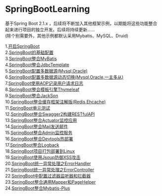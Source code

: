 # SpringBootLearning
基于Spring Boot 2.1.x ，后续将不断加入其他框架示例，以期能将这些功能整合起来进行项目的独立开发。后续将持续更新......   
(除个别需要外，其他示例都默认采用Mybatis、MySQL、Druid)

1.[开启SpringBoot](https://github.com/JavaCodeMing/SpringBootLearning/blob/master/doc/%E5%BC%80%E5%90%AFSpringBoot.md)   
2.[SpringBoot的基础配置](https://github.com/JavaCodeMing/SpringBootLearning/blob/master/doc/SpringBoot%E7%9A%84%E5%9F%BA%E7%A1%80%E9%85%8D%E7%BD%AE.md)   
3.[SpringBoot整合MyBatis](https://github.com/JavaCodeMing/SpringBootLearning/blob/master/doc/SpringBoot%E6%95%B4%E5%90%88MyBatis%E5%92%8CDruid.md)   
4.[SpringBoot整合JdbcTemplate](https://github.com/JavaCodeMing/SpringBootLearning/blob/master/doc/SpringBoot%E6%95%B4%E5%90%88JdbcTemplate.md)   
5.[SpringBoot配置多数据源(Mysql,Oracle)](https://github.com/JavaCodeMing/SpringBootLearning/blob/master/doc/SpringBoot%E9%85%8D%E7%BD%AE%E5%A4%9A%E6%95%B0%E6%8D%AE%E6%BA%90.md)   
6.[SpringBoot配置多数据源动态切换(Mysql,Oracle,一主多从)](https://github.com/JavaCodeMing/SpringBootLearning/blob/master/doc/SpringBoot%E9%85%8D%E7%BD%AE%E5%A4%9A%E6%95%B0%E6%8D%AE%E6%BA%90%E5%8A%A8%E6%80%81%E5%88%87%E6%8D%A2.md)   
7.[SpringBoot使用AOP记录用户请求日志](https://github.com/JavaCodeMing/SpringBootLearning/blob/master/doc/SpringBootAOP%E8%AE%B0%E5%BD%95%E7%94%A8%E6%88%B7%E8%AF%B7%E6%B1%82%E6%97%A5%E5%BF%97.md)   
8.[SpringBoot整合模板引擎Thymeleaf](https://github.com/JavaCodeMing/SpringBootLearning/blob/master/doc/SpringBoot%E6%95%B4%E5%90%88%E6%A8%A1%E6%9D%BF%E5%BC%95%E6%93%8EThymeleaf.md)   
9.[SpringBoot整合JackSon](https://github.com/JavaCodeMing/SpringBootLearning/blob/master/doc/SpringBoot%E6%95%B4%E5%90%88JackSon.md)   
10.[SpringBoot整合缓存框架注解版(Redis,Ehcache)](https://github.com/JavaCodeMing/SpringBootLearning/blob/master/doc/SpringBoot%E6%95%B4%E5%90%88%E7%BC%93%E5%AD%98%E6%A1%86%E6%9E%B6(%E6%B3%A8%E8%A7%A3%E7%89%88).md)   
11.[SpringBoot单元测试](https://github.com/JavaCodeMing/SpringBootLearning/blob/master/doc/SpringBoot%E5%8D%95%E5%85%83%E6%B5%8B%E8%AF%95.md)   
12.[SpringBoot整合Swagger2构建RESTfulAPI](https://github.com/JavaCodeMing/SpringBootLearning/blob/master/doc/SpringBoot%E6%95%B4%E5%90%88Swagger2%E6%9E%84%E5%BB%BARESTfulAPI.md)   
13.[SpringBoot整合Actuator监控应用](https://github.com/JavaCodeMing/SpringBootLearning/blob/master/doc/SpringBoot%E6%95%B4%E5%90%88Actuator%E7%9B%91%E6%8E%A7%E5%BA%94%E7%94%A8.md)   
14.[SpringBoot整合Mail发送邮件](https://github.com/JavaCodeMing/SpringBootLearning/blob/master/doc/SpringBoot%E6%95%B4%E5%90%88Mail%E5%8F%91%E9%80%81%E9%82%AE%E4%BB%B6.md)   
15.[SpringBoot整合Admin监控服务](https://github.com/JavaCodeMing/SpringBootLearning/blob/master/doc/SpringBoot%E6%95%B4%E5%90%88Admin%E7%9B%91%E6%8E%A7%E6%9C%8D%E5%8A%A1.md)   
16.[SpringBoot整合Devtools热部署](https://github.com/JavaCodeMing/SpringBootLearning/blob/master/doc/SpringBoot%E6%95%B4%E5%90%88Devtools%E7%83%AD%E9%83%A8%E7%BD%B2.md)   
17.[SpringBoot整合Logback](https://github.com/JavaCodeMing/SpringBootLearning/blob/master/doc/SpringBoot%E6%95%B4%E5%90%88Logback.md)   
18.[SpringBoot项目打包部署到Linux](https://github.com/JavaCodeMing/SpringBootLearning/blob/master/doc/SpringBoot%E9%A1%B9%E7%9B%AE%E6%89%93%E5%8C%85%E9%83%A8%E7%BD%B2.md)   
19.[SpringBoot使用Jsoup防御XSS攻击](https://github.com/JavaCodeMing/SpringBootLearning/blob/master/doc/SpringBoot%E4%BD%BF%E7%94%A8Jsoup%E9%98%B2%E5%BE%A1XSS%E6%94%BB%E5%87%BB.md)   
20.[SpringBoot统一异常处理之ErrorHandler](https://github.com/JavaCodeMing/SpringBootLearning/blob/master/doc/SpringBoot%E7%BB%9F%E4%B8%80%E5%BC%82%E5%B8%B8%E5%A4%84%E7%90%86%E4%B9%8BErrorHandler.md)   
21.[SpringBoot统一异常处理之ErrorController](https://github.com/JavaCodeMing/SpringBootLearning/blob/master/doc/SpringBoot%E7%BB%9F%E4%B8%80%E5%BC%82%E5%B8%B8%E5%A4%84%E7%90%86%E4%B9%8BErrorController.md)   
22.[SpringBoot中配置过滤器监听器和拦截器](https://github.com/JavaCodeMing/SpringBootLearning/blob/master/doc/SpringBoot%E4%B8%AD%E9%85%8D%E7%BD%AE%E8%BF%87%E6%BB%A4%E5%99%A8%E7%9B%91%E5%90%AC%E5%99%A8%E5%92%8C%E6%8B%A6%E6%88%AA%E5%99%A8.md)   
23.[SpringBoot整合通用Mapper和PageHelper](https://github.com/JavaCodeMing/SpringBootLearning/blob/master/doc/SpringBoot%E6%95%B4%E5%90%88%E9%80%9A%E7%94%A8Mapper%E5%92%8CPageHelper.md)   
24.[SpringBoot整合Mybatis-Plus](https://github.com/JavaCodeMing/SpringBootLearning/edit/master/doc/SpringBoot%E6%95%B4%E5%90%88Mybatis-Plus.md)   

